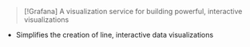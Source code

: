 
>[!Grafana]
>A visualization service for building powerful, interactive visualizations

- Simplifies the creation of line, interactive data visualizations